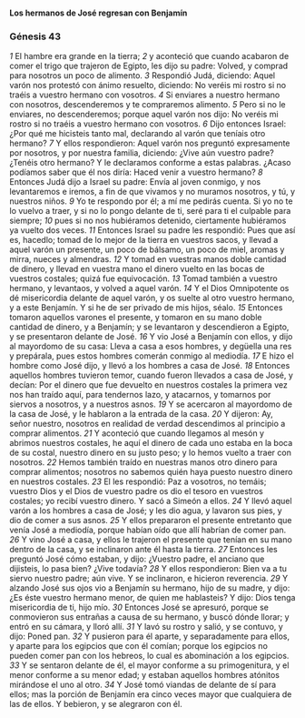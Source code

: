 #### Los hermanos de José regresan con Benjamín

### Génesis 43

_1_ El hambre era grande en la tierra; 
_2_ y aconteció que cuando acabaron de comer el trigo que trajeron de Egipto, les dijo su padre: Volved, y comprad para nosotros un poco de alimento. 
_3_ Respondió Judá, diciendo: Aquel varón nos protestó con ánimo resuelto, diciendo: No veréis mi rostro si no traéis a vuestro hermano con vosotros. 
_4_ Si enviares a nuestro hermano con nosotros, descenderemos y te compraremos alimento. 
_5_ Pero si no le enviares, no descenderemos; porque aquel varón nos dijo: No veréis mi rostro si no traéis a vuestro hermano con vosotros. 
_6_ Dijo entonces Israel: ¿Por qué me hicisteis tanto mal, declarando al varón que teníais otro hermano? 
_7_ Y ellos respondieron: Aquel varón nos preguntó expresamente por nosotros, y por nuestra familia, diciendo: ¿Vive aún vuestro padre? ¿Tenéis otro hermano? Y le declaramos conforme a estas palabras. ¿Acaso podíamos saber que él nos diría: Haced venir a vuestro hermano? 
_8_ Entonces Judá dijo a Israel su padre: Envía al joven conmigo, y nos levantaremos e iremos, a fin de que vivamos y no muramos nosotros, y tú, y nuestros niños. 
_9_ Yo te respondo por él; a mí me pedirás cuenta. Si yo no te lo vuelvo a traer, y si no lo pongo delante de ti, seré para ti el culpable para siempre; 
_10_ pues si no nos hubiéramos detenido, ciertamente hubiéramos ya vuelto dos veces. 
_11_ Entonces Israel su padre les respondió: Pues que así es, hacedlo; tomad de lo mejor de la tierra en vuestros sacos, y llevad a aquel varón un presente, un poco de bálsamo, un poco de miel, aromas y mirra, nueces y almendras. 
_12_ Y tomad en vuestras manos doble cantidad de dinero, y llevad en vuestra mano el dinero vuelto en las bocas de vuestros costales; quizá fue equivocación. 
_13_ Tomad también a vuestro hermano, y levantaos, y volved a aquel varón. 
_14_ Y el Dios Omnipotente os dé misericordia delante de aquel varón, y os suelte al otro vuestro hermano, y a este Benjamín. Y si he de ser privado de mis hijos, séalo. 
_15_ Entonces tomaron aquellos varones el presente, y tomaron en su mano doble cantidad de dinero, y a Benjamín; y se levantaron y descendieron a Egipto, y se presentaron delante de José. 
_16_ Y vio José a Benjamín con ellos, y dijo al mayordomo de su casa: Lleva a casa a esos hombres, y degüella una res y prepárala, pues estos hombres comerán conmigo al mediodía. 
_17_ E hizo el hombre como José dijo, y llevó a los hombres a casa de José. 
_18_ Entonces aquellos hombres tuvieron temor, cuando fueron llevados a casa de José, y decían: Por el dinero que fue devuelto en nuestros costales la primera vez nos han traído aquí, para tendernos lazo, y atacarnos, y tomarnos por siervos a nosotros, y a nuestros asnos. 
_19_ Y se acercaron al mayordomo de la casa de José, y le hablaron a la entrada de la casa. 
_20_ Y dijeron: Ay, señor nuestro, nosotros en realidad de verdad descendimos al principio a comprar alimentos. 
_21_ Y aconteció que cuando llegamos al mesón y abrimos nuestros costales, he aquí el dinero de cada uno estaba en la boca de su costal, nuestro dinero en su justo peso; y lo hemos vuelto a traer con nosotros. 
_22_ Hemos también traído en nuestras manos otro dinero para comprar alimentos; nosotros no sabemos quién haya puesto nuestro dinero en nuestros costales. 
_23_ El les respondió: Paz a vosotros, no temáis; vuestro Dios y el Dios de vuestro padre os dio el tesoro en vuestros costales; yo recibí vuestro dinero. Y sacó a Simeón a ellos. 
_24_ Y llevó aquel varón a los hombres a casa de José; y les dio agua, y lavaron sus pies, y dio de comer a sus asnos. 
_25_ Y ellos prepararon el presente entretanto que venía José a mediodía, porque habían oído que allí habrían de comer pan. 
_26_ Y vino José a casa, y ellos le trajeron el presente que tenían en su mano dentro de la casa, y se inclinaron ante él hasta la tierra. 
_27_ Entonces les preguntó José cómo estaban, y dijo: ¿Vuestro padre, el anciano que dijisteis, lo pasa bien? ¿Vive todavía? 
_28_ Y ellos respondieron: Bien va a tu siervo nuestro padre; aún vive. Y se inclinaron, e hicieron reverencia. 
_29_ Y alzando José sus ojos vio a Benjamín su hermano, hijo de su madre, y dijo: ¿Es éste vuestro hermano menor, de quien me hablasteis? Y dijo: Dios tenga misericordia de ti, hijo mío. 
_30_ Entonces José se apresuró, porque se conmovieron sus entrañas a causa de su hermano, y buscó dónde llorar; y entró en su cámara, y lloró allí. 
_31_ Y lavó su rostro y salió, y se contuvo, y dijo: Poned pan. 
_32_ Y pusieron para él aparte, y separadamente para ellos, y aparte para los egipcios que con él comían; porque los egipcios no pueden comer pan con los hebreos, lo cual es abominación a los egipcios. 
_33_ Y se sentaron delante de él, el mayor conforme a su primogenitura, y el menor conforme a su menor edad; y estaban aquellos hombres atónitos mirándose el uno al otro. 
_34_ Y José tomó viandas de delante de sí para ellos; mas la porción de Benjamín era cinco veces mayor que cualquiera de las de ellos. Y bebieron, y se alegraron con él. 


